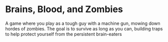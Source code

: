# Brains, Blood, and Zombies
A game where you play as a tough guy with a machine gun, mowing down hordes of zombies. The goal is to survive as long as you can, building traps to help protect yourself from the persistent brain-eaters
